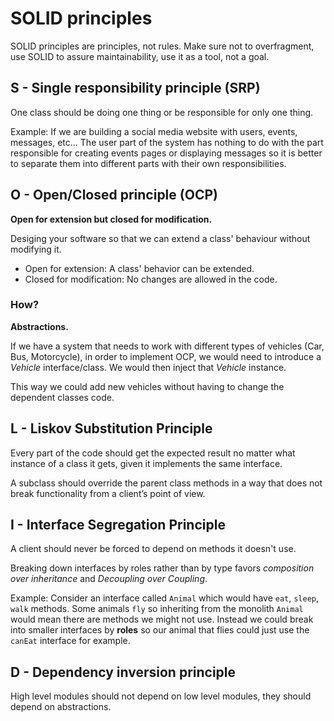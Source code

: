 # SOLID principles

SOLID principles are principles, not rules. Make sure not to overfragment, use SOLID to assure maintainability, use it as a tool, not a goal.

## S - Single responsibility principle (SRP)

One class should be doing one thing or be responsible for only one thing.

Example:
If we are building a social media website with users, events, messages, etc... The user part of the system has nothing to do with the part responsible for creating events pages or displaying messages so it is better to separate them into different parts with their own responsibilities.


## O - Open/Closed principle (OCP)

**Open for extension but closed for modification.**

Desiging your software so that we can extend a class' behaviour without modifying it.

* Open for extension: A class' behavior can be extended.
* Closed for modification: No changes are allowed in the code.

### How?
**Abstractions.**

If we have a system that needs to work with different types of vehicles (Car, Bus, Motorcycle), in order to implement OCP, we would need to introduce a *Vehicle* interface/class.
We would then inject that *Vehicle* instance.

This way we could add new vehicles without having to change the dependent classes code.


## L - Liskov Substitution Principle

Every part of the code should get the expected result no matter what instance of a class it gets, given it implements the same interface.

A subclass should override the parent class methods in a way that does not break functionality from a client’s point of view.


## I - Interface Segregation Principle

A client should never be forced to depend on methods it doesn't use.

Breaking down interfaces by roles rather than by type favors *composition over inheritance* and *Decoupling over Coupling*.

Example:
Consider an interface called `Animal` which would have `eat`, `sleep`, `walk` methods. Some animals `fly` so inheriting from the monolith `Animal` would mean there are methods we might not use. Instead we could break into smaller interfaces by **roles** so our animal that flies could just use the `canEat` interface for example.


## D - Dependency inversion principle

High level modules should not depend on low level modules, they should depend on abstractions.
